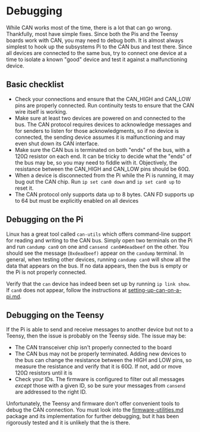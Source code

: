 # Debugging

While CAN works most of the time, there is a lot that can go wrong. Thankfully, most have simple fixes. Since both the Pis and the Teensy boards work with CAN, you may need to debug both. It is almost always simplest to hook up the subsystems Pi to the CAN bus and test there. Since all devices are connected to the same bus, try to connect one device at a time to isolate a known "good" device and test it against a malfunctioning device.

## Basic checklist

* Check your connections and ensure that the CAN\_HIGH and CAN\_LOW pins are properly connected. Run continuity tests to ensure that the CAN wire itself is working.
* Make sure at least two devices are powered on and connected to the bus. The CAN protocol requires devices to acknowledge messages and for senders to listen for those acknowledgments, so if no device is connected, the sending device assumes it is malfunctioning and may even shut down its CAN interface.
* Make sure the CAN bus is terminated on both "ends" of the bus, with a 120Ω resistor on each end. It can be tricky to decide what the "ends" of the bus may be, so you may need to fiddle with it. Objectively, the resistance between the CAN\_HIGH and CAN\_LOW pins should be 60Ω.
* When a device is disconnected from the Pi while the Pi is running, it may bug out the CAN chip. Run `ip set can0 down` and `ip set can0 up` to reset it.
* The CAN protocol only supports data up to 8 bytes. CAN FD supports up to 64 but must be explicitly enabled on all devices

## Debugging on the Pi

Linux has a great tool called `can-utils` which offers command-line support for reading and writing to the CAN bus. Simply open two terminals on the Pi and run `candump can0` on one and `cansend can0#deadbeef` on the other. You should see the message (`0xdeadbeef)` appear on the `candump` terminal. In general, when testing other devices, running `candump can0` will show all the data that appears on the bus. If no data appears, then the bus is empty or the Pi is not properly connected.

Verify that the `can` device has indeed been set up by running `ip link show`. If `can0` does not appear, follow the instructions at [setting-up-can-on-a-pi.md](setting-up-can-on-a-pi.md "mention").

## Debugging on the Teensy

If the Pi is able to send and receive messages to another device but not to a Teensy, then the issue is probably on the Teensy side. The issue may be:&#x20;

* The CAN transceiver chip isn't properly connected to the board
* The CAN bus may not be properly terminated. Adding new devices to the bus can change the resistance between the HIGH and LOW pins, so measure the resistance and verify that it is 60Ω. If not, add or move 120Ω resistors until it is
* Check your IDs. The firmware is configured to filter out all messages _except_ those with a given ID, so be sure your messages from `cansend` are addressed to the right ID.

Unfortunately, the Teensy and firmware don't offer convenient tools to debug the CAN connection. You must look into the [firmware-utilities.md](../../the-firmware/firmware-utilities.md "mention") package and its implementation for further debugging, but it has been rigorously tested and it is unlikely that the is there.
